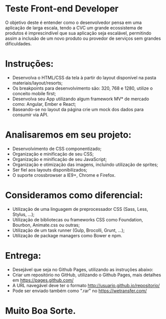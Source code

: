 # Teste Front-end Developer
O objetivo deste é entender como o desenvolvedor pensa em uma aplicação de larga escala, tendo a CVC um grande ecossistema de produtos é imprescindível que sua aplicação seja escalável, permitindo assim a inclusão de um novo produto ou provedor de serviços sem grandes dificuldades.

# Instruções:
* Desenvolva o HTML/CSS da tela à partir do layout disponível na pasta materiais/layout/resorts;
* Os breakpoints para desenvolvimento são: 320, 768 e 1280, utilize o conceito mobile first;
* Desenvolva seu App utilizando algum framework MV* de mercado como: Angular, Ember e React;
* Baseando-se no layout da página crie um mock dos dados para consumir via API.

# Analisaremos em seu projeto:
* Desenvolvimento de CSS componentizado;
* Organização e minificação de seu CSS;
* Organização e minificação de seu JavaScript;
* Organização e otimização das imagens, incluindo utilização de sprites;
* Ser fiel aos layouts disponibilizados;
* O suporte crossbrowser a IE9+, Chrome e Firefox.

# Consideramos como diferencial:
* Utilização de uma linguagem de preprocessador CSS (Sass, Less, Stylus, ...);
* Utilização de bibliotecas ou frameworks CSS como Foundation, Bourbon, Animate.css ou outras;
* Utilização de um task runner (Gulp, Brocolli, Grunt, ...);
* Utilização de package managers como Bower e npm.

# Entrega:

* Desejável que seja no Github Pages, utilizando as instruções abaixo: 
* Criar um repositório no GitHub, utilizando o Github Pages, mais detalhes em https://pages.github.com/ 
* A URL navegável deve ter o formato http://usuario.github.io/repositorio/
* Pode ser enviado também como ".rar" no https://wetransfer.com/ 



# Muito Boa Sorte. 

